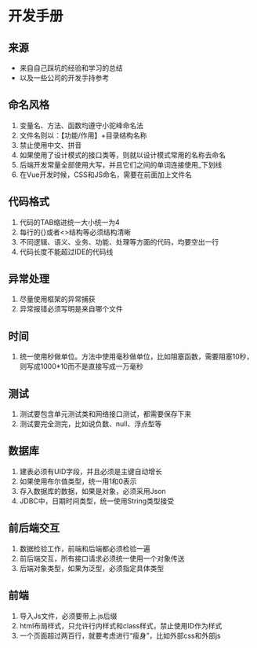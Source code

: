 # 开发手册

## 来源

- 来自自己踩坑的经验和学习的总结
- 以及一些公司的开发手持参考

## 命名风格

1. 变量名、方法、函数均遵守小驼峰命名法
2. 文件名则以：【功能/作用】+目录结构名称
3. 禁止使用中文、拼音
4. 如果使用了设计模式的接口类等，则就以设计模式常用的名称去命名
5. 后端开发常量全部使用大写，并且它们之间的单词连接使用_下划线
6. 在Vue开发时候，CSS和JS命名，需要在前面加上文件名

## 代码格式

1. 代码的TAB缩进统一大小统一为4
2. 每行的{}或者<>结构等必须结构清晰
3. 不同逻辑、语义、业务、功能、处理等方面的代码，均要空出一行
4. 代码长度不能超过IDE的代码线

## 异常处理

1. 尽量使用框架的异常捕获
2. 异常报错必须写明是来自哪个文件

## 时间

1. 统一使用秒做单位。方法中使用毫秒做单位，比如阻塞函数，需要阻塞10秒，则写成1000*10而不是直接写成一万毫秒

## 测试

1. 测试要包含单元测试类和网络接口测试，都需要保存下来
2. 测试要完全测完，比如说负数、null、浮点型等

## 数据库

1. 建表必须有UID字段，并且必须是主键自动增长
2. 如果使用布尔值类型，统一用1和0表示
3. 存入数据库的数据，如果是对象，必须采用Json
4. JDBC中，日期时间类型，统一使用String类型接受

## 前后端交互

1. 数据检验工作，前端和后端都必须检验一遍
2. 前后端交互，所有接口请求必须统一使用一个对象传送
3. 后端对象类型，如果为泛型，必须指定具体类型

## 前端

1. 导入Js文件，必须要带上.js后缀
1. html布局样式，只允许行内样式和class样式，禁止使用ID作为样式
1. 一个页面超过两百行，就要考虑进行“瘦身”，比如外部css和外部js